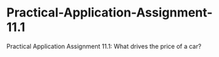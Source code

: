 # Practical-Application-Assignment-11.1
Practical Application Assignment 11.1: What drives the price of a car?

